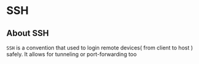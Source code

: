 # SSH

## About SSH

`SSH` is a convention that used to login remote devices( from client to host ) safely.
It allows for tunneling or  port-forwarding too


